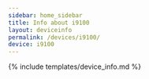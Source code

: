 ```yaml
---
sidebar: home_sidebar
title: Info about i9100
layout: deviceinfo
permalink: /devices/i9100/
device: i9100
---
```

{% include templates/device_info.md %}

